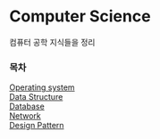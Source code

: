 # Computer Science

컴퓨터 공학 지식들을 정리

### 목차

[Operating system](https://github.com/crongcm/computer-science/blob/main/os/README.md)<br/>
[Data Structure](https://github.com/crongcm/computer-science/tree/main/data%20structure/README.md)<br/>
[Database](https://github.com/crongcm/computer-science/tree/main/database/README.md)<br/>
[Network](https://github.com/crongcm/computer-science/tree/main/network/README.md)<br/>
[Design Pattern](https://github.com/crongcm/computer-science/tree/main/design%20pattern/README.md)<br/>
